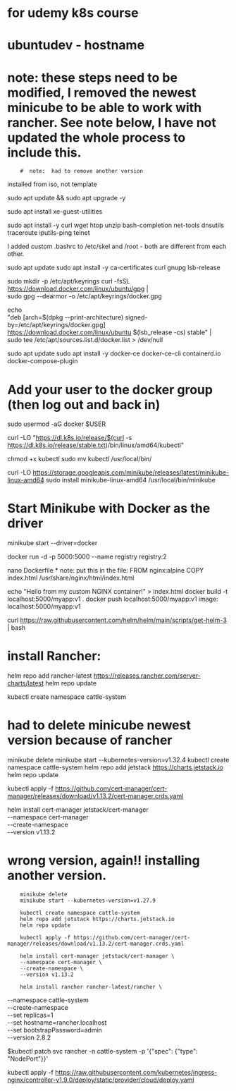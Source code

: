 # for udemy k8s course
# ubuntudev - hostname
# note:  these steps need to be modified, I removed the newest minicube to be able to work with rancher.  See note below, I have not updated the whole process to include this.
        #  note:  had to remove another version


installed from iso, not template

sudo apt update && sudo apt upgrade -y

sudo apt install xe-guest-utilities

sudo apt install -y curl wget htop unzip bash-completion net-tools dnsutils traceroute iputils-ping telnet

I added custom .bashrc to /etc/skel and /root - both are different from each other.  

sudo apt update
sudo apt install -y ca-certificates curl gnupg lsb-release

sudo mkdir -p /etc/apt/keyrings
curl -fsSL https://download.docker.com/linux/ubuntu/gpg | \
  sudo gpg --dearmor -o /etc/apt/keyrings/docker.gpg

echo \
  "deb [arch=$(dpkg --print-architecture) signed-by=/etc/apt/keyrings/docker.gpg] \
  https://download.docker.com/linux/ubuntu $(lsb_release -cs) stable" | \
  sudo tee /etc/apt/sources.list.d/docker.list > /dev/null

sudo apt update
sudo apt install -y docker-ce docker-ce-cli containerd.io docker-compose-plugin

# Add your user to the docker group (then log out and back in)
sudo usermod -aG docker $USER

curl -LO "https://dl.k8s.io/release/$(curl -s https://dl.k8s.io/release/stable.txt)/bin/linux/amd64/kubectl"

chmod +x kubectl
sudo mv kubectl /usr/local/bin/

curl -LO https://storage.googleapis.com/minikube/releases/latest/minikube-linux-amd64
sudo install minikube-linux-amd64 /usr/local/bin/minikube

# Start Minikube with Docker as the driver
minikube start --driver=docker

docker run -d -p 5000:5000 --name registry registry:2

nano Dockerfile
    *  note:  put this in the file:
        FROM nginx:alpine
        COPY index.html /usr/share/nginx/html/index.html

  echo "Hello from my custom NGINX container!" > index.html
  docker build -t localhost:5000/myapp:v1 .
  docker push localhost:5000/myapp:v1
image: localhost:5000/myapp:v1

curl https://raw.githubusercontent.com/helm/helm/main/scripts/get-helm-3 | bash

#  install Rancher:
helm repo add rancher-latest https://releases.rancher.com/server-charts/latest
helm repo update

kubectl create namespace cattle-system

#  had to delete minicube newest version because of rancher
minikube delete
minikube start --kubernetes-version=v1.32.4
kubectl create namespace cattle-system
helm repo add jetstack https://charts.jetstack.io
helm repo update

kubectl apply -f https://github.com/cert-manager/cert-manager/releases/download/v1.13.2/cert-manager.crds.yaml

helm install cert-manager jetstack/cert-manager \
  --namespace cert-manager \
  --create-namespace \
  --version v1.13.2

#  wrong version, again!!  installing another version.
        minikube delete
        minikube start --kubernetes-version=v1.27.9

        kubectl create namespace cattle-system
        helm repo add jetstack https://charts.jetstack.io
        helm repo update

        kubectl apply -f https://github.com/cert-manager/cert-manager/releases/download/v1.13.2/cert-manager.crds.yaml

        helm install cert-manager jetstack/cert-manager \
        --namespace cert-manager \
        --create-namespace \
        --version v1.13.2

        helm install rancher rancher-latest/rancher \
  --namespace cattle-system \
  --create-namespace \
  --set replicas=1 \
  --set hostname=rancher.localhost \
  --set bootstrapPassword=admin \
  --version 2.8.2

  $kubectl patch svc rancher -n cattle-system -p '{"spec": {"type": "NodePort"}}'


kubectl apply -f https://raw.githubusercontent.com/kubernetes/ingress-nginx/controller-v1.9.0/deploy/static/provider/cloud/deploy.yaml